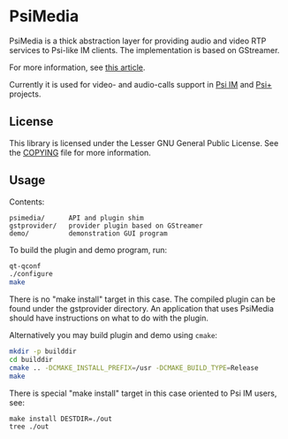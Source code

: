 # PsiMedia

PsiMedia is a thick abstraction layer for providing audio and video RTP services to Psi-like IM clients. The implementation is based on GStreamer.

For more information, see [this article](http://jblog.andbit.net/2008/07/03/introducing-psimedia/).

Currently it is used for video- and audio-calls support in [Psi IM](https://psi-im.org/) and [Psi+](https://psi-plus.com/) projects.

## License

This library is licensed under the Lesser GNU General Public License. See the [COPYING](https://github.com/psi-im/psimedia/blob/master/COPYING) file for more information.

## Usage

Contents:

```
psimedia/      API and plugin shim
gstprovider/   provider plugin based on GStreamer
demo/          demonstration GUI program
```

To build the plugin and demo program, run:

```sh
qt-qconf
./configure
make
```
There is no "make install" target in this case. The compiled plugin can be found under the gstprovider directory. An application that uses PsiMedia should have instructions on what to do with the plugin.


Alternatively you may build plugin and demo using `cmake`:
```sh
mkdir -p builddir
cd builddir
cmake .. -DCMAKE_INSTALL_PREFIX=/usr -DCMAKE_BUILD_TYPE=Release
make
```
There is special "make install" target in this case oriented to Psi IM users, see:
```
make install DESTDIR=./out
tree ./out
```

